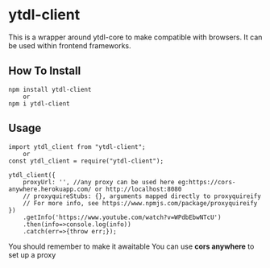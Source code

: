 # ytdl-client

This is a wrapper around ytdl-core to make compatible with browsers. It can be used within frontend frameworks.

## How To Install

```
npm install ytdl-client
    or
npm i ytdl-client
```

## Usage

```
import ytdl_client from "ytdl-client";
    or
const ytdl_client = require("ytdl-client");

ytdl_client({
    proxyUrl: '', //any proxy can be used here eg:https://cors-anywhere.herokuapp.com/ or http://localhost:8080
    // proxyquireStubs: {}, arguments mapped directly to proxyquireify
    // For more info, see https://www.npmjs.com/package/proxyquireify
})
    .getInfo('https://www.youtube.com/watch?v=WPdbEbwNTcU')
    .then(info=>console.log(info))
    .catch(err=>{throw err;});
```

You should remember to make it awaitable
You can use **cors anywhere** to set up a proxy
